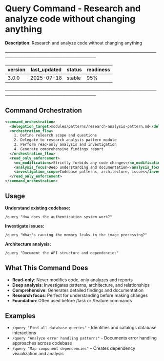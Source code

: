 # Query Command - Research and analyze code without changing anything

**Description**: Research and analyze code without changing anything

────────────────────────────────────────────────────────────────────────────────

| version | last_updated | status | readiness |
|---------|--------------|--------|----------|
| 3.0.0   | 2025-07-18   | stable | 95%      |

────────────────────────────────────────────────────────────────────────────────

## Command Orchestration

```xml
<command_orchestration>
  <delegation_target>modules/patterns/research-analysis-pattern.md</delegation_target>
  <orchestration_flow>
    1. Define research scope and questions
    2. Delegate to research analysis pattern module
    3. Perform read-only analysis and investigation
    4. Generate comprehensive findings report
  </orchestration_flow>
  <read_only_enforcement>
    <no_modifications>Strictly forbids any code changes</no_modifications>
    <analysis_focus>Deep understanding and documentation</analysis_focus>
    <investigation_scope>Codebase patterns, architecture, issues</investigation_scope>
  </read_only_enforcement>
</command_orchestration>
```

## Usage

**Understand existing codebase:**
```
/query "How does the authentication system work?"
```

**Investigate issues:**
```
/query "What's causing the memory leaks in the image processing?"
```

**Architecture analysis:**
```
/query "Document the API structure and dependencies"
```

## What This Command Does

- **Read-only**: Never modifies code, only analyzes and reports
- **Deep analysis**: Investigates patterns, architecture, and relationships
- **Comprehensive**: Generates detailed findings and documentation
- **Research focus**: Perfect for understanding before making changes
- **Foundation**: Often used before /task or /feature commands

## Examples

- `/query "Find all database queries"` - Identifies and catalogs database interactions
- `/query "Analyze error handling patterns"` - Documents error handling approaches across codebase
- `/query "Map component dependencies"` - Creates dependency visualization and analysis